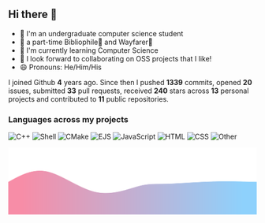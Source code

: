 ## Hi there 👋

- 📖 I'm an undergraduate computer science student
- 🔭 a part-time Bibliophile📕 and Wayfarer🚶
- 🌱 I'm currently learning Computer Science
- 👯 I look forward to collaborating on OSS projects that I like!
- 😄 Pronouns: He/Him/His

I joined Github **4** years ago. Since then I pushed **1339** commits, opened **20** issues, submitted **33** pull requests, received **240** stars across **13** personal projects and contributed to **11** public repositories.

### Languages across my projects

![C++](https://img.shields.io/static/v1?style=flat-square&label=%E2%A0%80&color=555&labelColor=%23f34b7d&message=C%2B%2B%EF%B8%B191.6%25)
![Shell](https://img.shields.io/static/v1?style=flat-square&label=%E2%A0%80&color=555&labelColor=%2389e051&message=Shell%EF%B8%B10.9%25)
![CMake](https://img.shields.io/static/v1?style=flat-square&label=%E2%A0%80&color=555&labelColor=%23DA3434&message=CMake%EF%B8%B10.9%25)
![EJS](https://img.shields.io/static/v1?style=flat-square&label=%E2%A0%80&color=555&labelColor=%23a91e50&message=EJS%EF%B8%B10.8%25)
![JavaScript](https://img.shields.io/static/v1?style=flat-square&label=%E2%A0%80&color=555&labelColor=%23f1e05a&message=JavaScript%EF%B8%B10.8%25)
![HTML](https://img.shields.io/static/v1?style=flat-square&label=%E2%A0%80&color=555&labelColor=%23e34c26&message=HTML%EF%B8%B10.8%25)
![CSS](https://img.shields.io/static/v1?style=flat-square&label=%E2%A0%80&color=555&labelColor=%23563d7c&message=CSS%EF%B8%B10.7%25)
![Other](https://img.shields.io/static/v1?style=flat-square&label=%E2%A0%80&color=555&labelColor=%23ededed&message=Other%EF%B8%B13.1%25)

![yuxqiu](./assets/bottom.svg)

